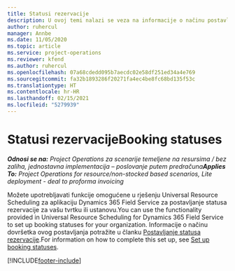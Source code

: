 ```yaml
---
title: Statusi rezervacije
description: U ovoj temi nalazi se veza na informacije o načinu postavljanja statusa rezerviranja u aplikaciji Project Operations.
author: ruhercul
manager: Annbe
ms.date: 11/05/2020
ms.topic: article
ms.service: project-operations
ms.reviewer: kfend
ms.author: ruhercul
ms.openlocfilehash: 07a68cdedd095b7aecdc02e58df251ed34a4e769
ms.sourcegitcommit: fa32b1893286f20271fa4ec4be8fc68bd135f53c
ms.translationtype: HT
ms.contentlocale: hr-HR
ms.lasthandoff: 02/15/2021
ms.locfileid: "5279939"
---
```

# <a name="booking-statuses"></a><span data-ttu-id="0ad80-103">Statusi rezervacije</span><span class="sxs-lookup"><span data-stu-id="0ad80-103">Booking statuses</span></span>

<span data-ttu-id="0ad80-104">_**Odnosi se na:** Project Operations za scenarije temeljene na resursima / bez zaliha, jednostavna implementacija – poslovanje putem predračuna_</span><span class="sxs-lookup"><span data-stu-id="0ad80-104">_**Applies To:** Project Operations for resource/non-stocked based scenarios, Lite deployment - deal to proforma invoicing_</span></span>

<span data-ttu-id="0ad80-105">Možete upotrebljavati funkcije omogućene u rješenju Universal Resource Scheduling za aplikaciju Dynamics 365 Field Service za postavljanje statusa rezervacije za vašu tvrtku ili ustanovu.</span><span class="sxs-lookup"><span data-stu-id="0ad80-105">You can use the functionality provided in Universal Resource Scheduling for Dynamics 365 Field Service to set up booking statuses for your organization.</span></span> <span data-ttu-id="0ad80-106">Informacije o načinu dovršetka ovog postavljanja potražite u članku [Postavljanje statusa rezervacije](https://docs.microsoft.com/dynamics365/field-service/set-up-booking-statuses).</span><span class="sxs-lookup"><span data-stu-id="0ad80-106">For information on how to complete this set up, see [Set up booking statuses](https://docs.microsoft.com/dynamics365/field-service/set-up-booking-statuses).</span></span>


[!INCLUDE[footer-include](../includes/footer-banner.md)]